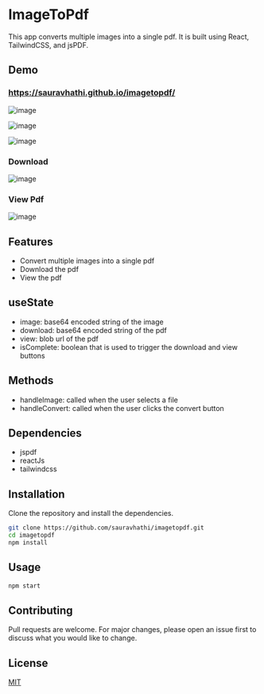 # ImageToPdf

This app converts multiple images into a single pdf. It is built using React, TailwindCSS, and jsPDF.

## Demo

### https://sauravhathi.github.io/imagetopdf/

![image](https://user-images.githubusercontent.com/61316762/204030294-934e7040-4e9e-48aa-9a64-dc5fa0a7c063.png)

![image](https://user-images.githubusercontent.com/61316762/204030318-e447f1c0-0247-47ae-bc08-f2be8f8181a6.png)

![image](https://user-images.githubusercontent.com/61316762/204030393-2f914547-1275-43ae-99f7-c6a279d6e926.png)

### Download
![image](https://user-images.githubusercontent.com/61316762/204030405-710954df-3a7d-4c36-a754-779a5a94e8e5.png)

### View Pdf
![image](https://user-images.githubusercontent.com/61316762/204030412-a79271e9-5d34-4884-b966-a8b9e742e944.png)

## Features

- Convert multiple images into a single pdf
- Download the pdf
- View the pdf

## useState

- image: base64 encoded string of the image
- download: base64 encoded string of the pdf
- view: blob url of the pdf
- isComplete: boolean that is used to trigger the download and view buttons

## Methods

- handleImage: called when the user selects a file
- handleConvert: called when the user clicks the convert button

## Dependencies

- jspdf
- reactJs
- tailwindcss

## Installation

Clone the repository and install the dependencies.

```bash
git clone https://github.com/sauravhathi/imagetopdf.git
cd imagetopdf
npm install
```

## Usage

```bash
npm start
```

## Contributing

Pull requests are welcome. For major changes, please open an issue first to discuss what you would like to change.

## License

[MIT](https://choosealicense.com/licenses/mit/)
